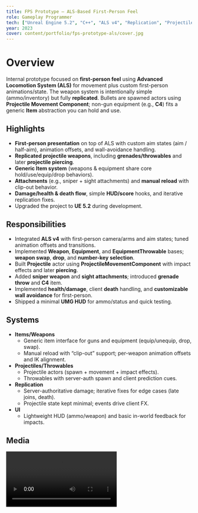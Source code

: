 ```yaml
---
title: FPS Prototype — ALS-Based First-Person Feel
role: Gameplay Programmer
tech: ["Unreal Engine 5.2", "C++", "ALS v4", "Replication", "ProjectileMovementComponent", "Internal"]
year: 2023
cover: content/portfolio/fps-prototype-als/cover.jpg
---
```


# Overview
Internal prototype focused on **first-person feel** using **Advanced Locomotion System (ALS)** for movement plus custom first-person animations/state. The weapon system is intentionally simple (ammo/inventory) but fully **replicated**. Bullets are spawned actors using **Projectile Movement Component**; non-gun equipment (e.g., **C4**) fits a generic **Item** abstraction you can hold and use.

## Highlights
- **First-person presentation** on top of ALS with custom aim states (aim / half-aim), animation offsets, and wall-avoidance handling.
- **Replicated projectile weapons**, including **grenades/throwables** and later **projectile piercing**.
- **Generic Item system** (weapons & equipment share core hold/use/equip/drop behaviors).
- **Attachments** (e.g., sniper + sight attachments) and **manual reload** with clip-out behavior.
- **Damage/health & death flow**, simple **HUD/score** hooks, and iterative replication fixes.
- Upgraded the project to **UE 5.2** during development.

## Responsibilities
- Integrated **ALS v4** with first-person camera/arms and aim states; tuned animation offsets and transitions.
- Implemented **Weapon**, **Equipment**, and **EquipmentThrowable** bases; **weapon swap**, **drop**, and **number-key selection**.
- Built **Projectile** actor using **ProjectileMovementComponent** with impact effects and later **piercing**.
- Added **sniper weapon** and **sight attachments**; introduced **grenade throw** and **C4** item.
- Implemented **health/damage**, client **death** handling, and **customizable wall avoidance** for first-person.
- Shipped a minimal **UMG HUD** for ammo/status and quick testing.

## Systems
- **Items/Weapons**
  - Generic item interface for guns and equipment (equip/unequip, drop, swap).
  - Manual reload with “clip-out” support; per-weapon animation offsets and IK alignment.
- **Projectiles/Throwables**
  - Projectile actors (spawn + movement + impact effects).
  - Throwables with server-auth spawn and client prediction cues.
- **Replication**
  - Server-authoritative damage; iterative fixes for edge cases (late joins, death).
  - Projectile state kept minimal; events drive client FX.
- **UI**
  - Lightweight HUD (ammo/weapon) and basic in-world feedback for impacts.

## Media
<video controls preload="metadata">
  <source src="content/portfolio/fps-prototype-als/video.mp4" type="video/mp4" />
</video>